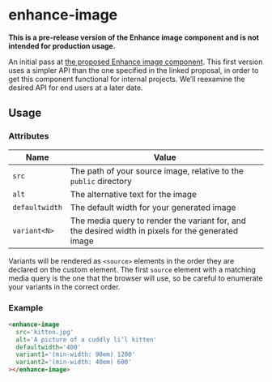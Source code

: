 # enhance-image

**This is a pre-release version of the Enhance image component and is not intended for production usage.**

An initial pass at [the proposed Enhance image component](https://github.com/enhance-dev/enhance.dev/pull/115). This first version uses a simpler API than the one specified in the linked proposal, in order to get this component functional for internal projects. We’ll reexamine the desired API for end users at a later date.

## Usage

### Attributes
| Name | Value |
|---|---|
| `src` | The path of your source image, relative to the `public` directory |
| `alt` | The alternative text for the image |
| `defaultwidth` | The default width for your generated image |
| `variant<N>` | The media query to render the variant for, and the desired width in pixels for the generated image |

Variants will be rendered as `<source>` elements in the order they are declared on the custom element. The first `source` element with a matching media query is the one that the browser will use, so be careful to enumerate your variants in the correct order.

### Example

```html
<enhance-image
  src='kitten.jpg'
  alt='A picture of a cuddly li’l kitten'
  defaultwidth='400'
  variant1='(min-width: 90em) 1200'
  variant2='(min-width: 40em) 600'
></enhance-image>
```
